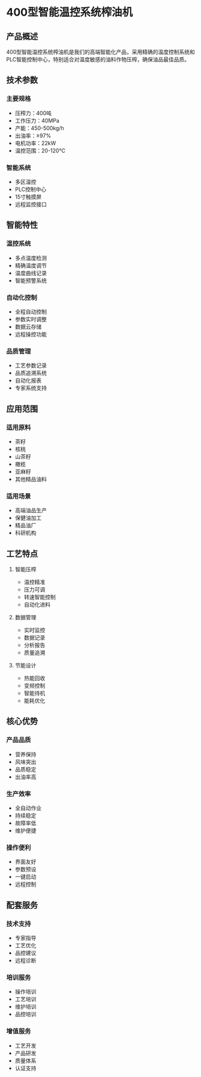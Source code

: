 # 400型智能温控系统榨油机

## 产品概述

400型智能温控系统榨油机是我们的高端智能化产品，采用精确的温度控制系统和PLC智能控制中心，特别适合对温度敏感的油料作物压榨，确保油品最佳品质。

## 技术参数

### 主要规格
- 压榨力：400吨
- 工作压力：40MPa
- 产能：450-500kg/h
- 出油率：≥97%
- 电机功率：22kW
- 温控范围：20-120℃

### 智能系统
- 多区温控
- PLC控制中心
- 15寸触摸屏
- 远程监控接口

## 智能特性

### 温控系统
- 多点温度检测
- 精确温度调节
- 温度曲线记录
- 智能预警系统

### 自动化控制
- 全程自动控制
- 参数实时调整
- 数据云存储
- 远程操控功能

### 品质管理
- 工艺参数记录
- 品质追溯系统
- 自动化报表
- 专家系统支持

## 应用范围

### 适用原料
- 茶籽
- 核桃
- 山茶籽
- 橄榄
- 亚麻籽
- 其他精品油料

### 适用场景
- 高端油品生产
- 保健油加工
- 精品油厂
- 科研机构

## 工艺特点

1. 智能压榨
   - 温控精准
   - 压力可调
   - 转速智能控制
   - 自动化进料

2. 数据管理
   - 实时监控
   - 数据记录
   - 分析报告
   - 质量追溯

3. 节能设计
   - 热能回收
   - 变频控制
   - 智能待机
   - 能耗优化

## 核心优势

### 产品品质
- 营养保持
- 风味突出
- 品质稳定
- 出油率高

### 生产效率
- 全自动作业
- 持续稳定
- 故障率低
- 维护便捷

### 操作便利
- 界面友好
- 参数预设
- 一键启动
- 远程控制

## 配套服务

### 技术支持
- 专家指导
- 工艺优化
- 品控建议
- 远程诊断

### 培训服务
- 操作培训
- 工艺培训
- 维护培训
- 品控培训

### 增值服务
- 工艺开发
- 产品研发
- 质量体系
- 认证支持
